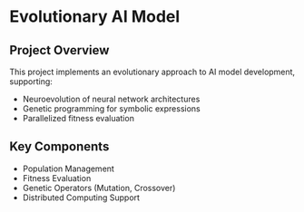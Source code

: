# Evolutionary AI Model

## Project Overview
This project implements an evolutionary approach to AI model development, supporting:
- Neuroevolution of neural network architectures
- Genetic programming for symbolic expressions
- Parallelized fitness evaluation

## Key Components
- Population Management
- Fitness Evaluation
- Genetic Operators (Mutation, Crossover)
- Distributed Computing Support
